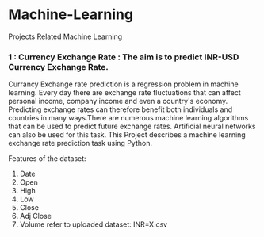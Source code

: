 # Machine-Learning
Projects Related Machine Learning

### 1 : Currency Exchange Rate : The aim is to predict INR-USD Currency Exchange Rate.
Currancy Exchange rate prediction is a regression problem in machine learning. Every day there are exchange rate fluctuations that can affect personal income, company income and even a country's economy. Predicting exchange rates can therefore benefit both individuals and countries in many ways.There are numerous machine learning algorithms that can be used to predict future exchange rates. Artificial neural networks can also be used for this task. This Project describes a machine learning exchange rate prediction task using Python.

Features of the dataset:
1. Date
2. Open
3. High
4. Low
5. Close
6. Adj Close
7. Volume
refer to uploaded dataset: INR=X.csv
